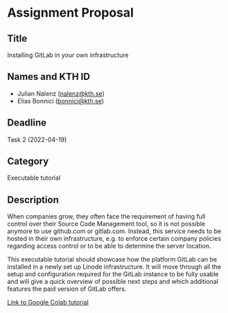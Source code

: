 # Assignment Proposal

## Title

Installing GitLab in your own infrastructure

## Names and KTH ID

- Julian Nalenz (nalenz@kth.se)
- Elias Bonnici (bonnici@kth.se)

## Deadline

Task 2 (2022-04-19)

## Category

Executable tutorial

## Description

When companies grow, they often face the requirement of having full control over their Source Code Management tool, so it is not possible anymore to use github.com or gitlab.com. Instead, this service needs to be hosted in their own infrastructure, e.g. to enforce certain company policies regarding access control or to be able to determine the server location.

This executable tutorial should showcase how the platform GitLab can be installed in a newly set up Linode infrastructure. It will move through all the setup and configuration required for the GitLab instance to be fully usable and will give a quick overview of possible next steps and which additional features the paid version of GitLab offers.

[Link to Google Colab tutorial](https://colab.research.google.com/drive/1F1ypKVn8snnm294W2kgAmiILX0Pe1Vos?usp=sharing)
